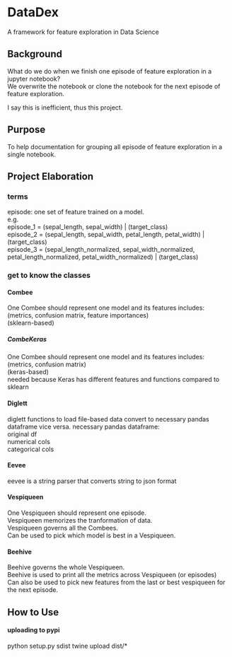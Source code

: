 # DataDex
A framework for feature exploration in Data Science

## Background
What do we do when we finish one episode of feature exploration in a jupyter notebook?  
We overwrite the notebook or clone the notebook for the next episode of feature exploration.  
  
I say this is inefficient, thus this project.  
  
## Purpose
To help documentation for grouping all episode of feature exploration in a single notebook.  

## Project Elaboration
### terms
episode: one set of feature trained on a model.  
e.g.  
episode_1 = (sepal_length, sepal_width) | (target_class)  
episode_2 = (sepal_length, sepal_width, petal_length, petal_width) | (target_class)  
episode_3 = (sepal_length_normalized, sepal_width_normalized, petal_length_normalized, petal_width_normalized) | (target_class)  

### get to know the classes
#### Combee
One Combee should represent one model and its features includes: (metrics, confusion matrix, feature importances)  
(sklearn-based)  

##### CombeKeras
One Combee should represent one model and its features includes: (metrics, confusion matrix)  
(keras-based)  
needed because Keras has different features and functions compared to sklearn  

#### Diglett 
diglett functions to load file-based data convert to necessary pandas dataframe vice versa.
necessary pandas dataframe:  
 original df  
 numerical cols  
 categorical cols  
 
#### Eevee
eevee is a string parser that converts string to json format

#### Vespiqueen
One Vespiqueen should represent one episode.   
Vespiqueen memorizes the tranformation of data.    
Vespiqueen governs all the Combees.  
Can be used to pick which model is best in a Vespiqueen.

#### Beehive
Beehive governs the whole Vespiqueen.  
Beehive is used to print all the metrics across Vespiqueen (or episodes)  
Can also be used to pick new features from the last or best vespiqueen for the next episode.   

## How to Use


#### uploading to pypi
python setup.py sdist
twine upload dist/*
